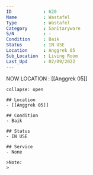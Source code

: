 ```yaml
---
ID            : 620
Name          : Wastafel
Type          : Wastafel
Category      : Sanitaryware
S/N           : -
Condition     : Baik
Status        : IN USE
Location      : Anggrek 05
Sub_Location  : Living Room
Last_Upd      : 02/09/2022
---
```



NOW LOCATION : [[Anggrek 05]]

```ad-History
collapse: open

## Location
- [[Anggrek 05]]

## Condition
- Baik

## Status
- IN USE

## Service
- None

>Note:
>


```
